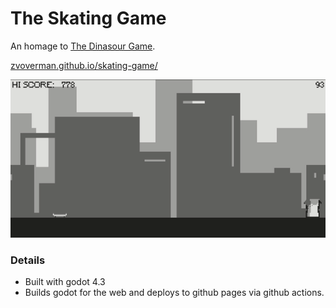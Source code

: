 # The Skating Game

An homage to [The Dinasour Game](https://en.wikipedia.org/wiki/Dinosaur_Game).

[zvoverman.github.io/skating-game/](https://zvoverman.github.io/skating-game/)

![image](assets/skating-game-demo.gif)

### Details

- Built with godot 4.3
- Builds godot for the web and deploys to github pages via github actions.
